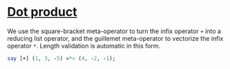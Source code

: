 [1]: https://rosettacode.org/wiki/Dot_product

# [Dot product][1]

We use the square-bracket meta-operator to turn the infix operator `+` into a reducing list operator, and the guillemet meta-operator to vectorize the infix operator `*`. Length validation is automatic in this form.

```perl
say [+] (1, 3, -5) »*« (4, -2, -1);
```